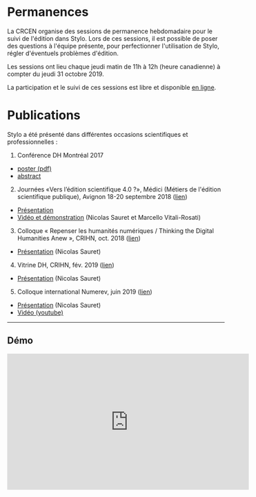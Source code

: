 # Permanences 

La CRCEN organise des sessions de permanence hebdomadaire pour le suivi de l'édition dans Stylo. Lors de ces sessions, il est possible de poser des questions à l'équipe présente, pour perfectionner l'utilisation de Stylo, régler d'éventuels problèmes d'édition. 

Les sessions ont lieu chaque jeudi matin de 11h à 12h (heure canadienne) à compter du jeudi 31 octobre 2019. 

La participation et le suivi de ces sessions est libre et disponible [en ligne](https://meet.jit.si/stylo).

# Publications

Stylo a été présenté dans différentes occasions scientifiques et professionnelles :

1. Conférence DH Montréal 2017
  - [poster (pdf)](uploads/pdf/poster_Stylo_DH2017.pdf)
  - [abstract](https://dh2017.adho.org/abstracts/224/224.pdf)
2. Journées «Vers l’édition scientifique 4.0 ?», Médici (Métiers de l'édition scientifique publique), Avignon 18-20 septembre 2018 ([lien](https://medici2018.sciencesconf.org/))
  - [Présentation](https://ecrituresnumeriques.github.io/s_StyloMedici/)
  - [Vidéo et démonstration](https://www.youtube.com/embed/qcwEqbcxBF8) (Nicolas Sauret et Marcello Vitali-Rosati)
3. Colloque « Repenser les humanités numériques / Thinking the Digital Humanities Anew », CRIHN, oct. 2018 ([lien](https://www.crihn.org/colloque-2018/))
  - [Présentation](http://nicolassauret.net/s_StyloCRIHN/) (Nicolas Sauret)
4. Vitrine DH, CRIHN, fév. 2019 ([lien](https://crihn.openum.ca/nouvelles/2018/12/01/vitrine-hn-dh-showcase-2019/))
  - [Présentation](http://nicolassauret.net/s_StyloVitrineDH/) (Nicolas Sauret)
5. Colloque international Numerev, juin 2019 ([lien](https://numerev.com/programme-colloque-numerev.html))
  - [Présentation](http://nicolassauret.net/s_StyloNumerev/) (Nicolas Sauret)
  - [Vidéo (youtube)](https://youtu.be/-WHoTXw6Two?t=20878)

---
## Démo

<iframe width="560" height="315" src="https://www.youtube.com/embed/qcwEqbcxBF8" frameborder="0" allow="accelerometer; autoplay; encrypted-media; gyroscope; picture-in-picture" allowfullscreen style="align:center;"></iframe>
